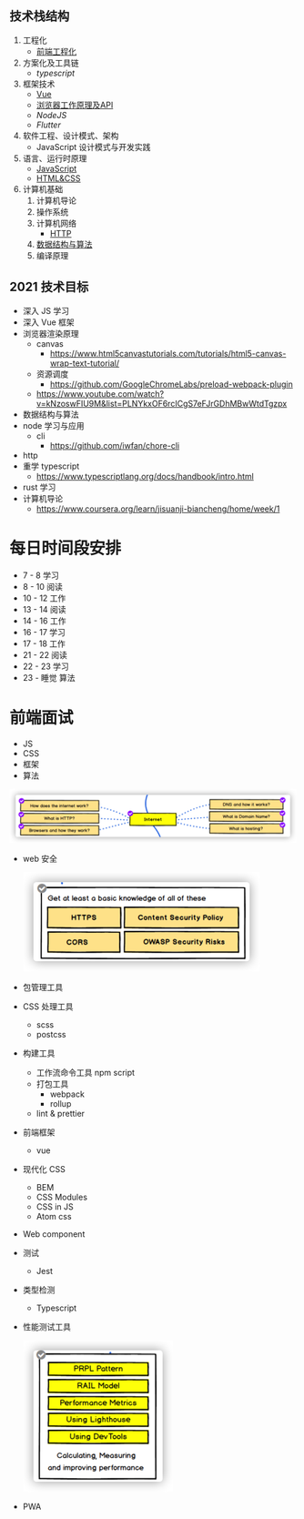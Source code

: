 ##  技术栈结构

1. 工程化
   - [前端工程化](./前端工程化/README.md)
2. 方案化及工具链
   - *typescript*
3. 框架技术
   - [Vue](./Vue/README.md)
   - [浏览器工作原理及API](./浏览器原理及API/README.md)
   - *NodeJS*
   - *Flutter*
4. 软件工程、设计模式、架构
   - JavaScript 设计模式与开发实践
5. 语言、运行时原理
   - [JavaScript](./JavaScript/README.md)
   - [HTML&CSS](./HTML&CSS/README.md)
6. 计算机基础
   1. 计算机导论
   2. 操作系统
   3. 计算机网络
      - [HTTP](./HTTP/README.md)
   4. [数据结构与算法](./数据结构与算法/README.md)
   5. 编译原理

## 2021 技术目标

- 深入 JS 学习
- 深入 Vue 框架
- 浏览器渲染原理
  - canvas
    - https://www.html5canvastutorials.com/tutorials/html5-canvas-wrap-text-tutorial/
  - 资源调度
    - https://github.com/GoogleChromeLabs/preload-webpack-plugin
  - https://www.youtube.com/watch?v=kNzoswFIU9M&list=PLNYkxOF6rcICgS7eFJrGDhMBwWtdTgzpx
- 数据结构与算法
- node 学习与应用
  - cli
    - https://github.com/iwfan/chore-cli
- http
- 重学 typescript
  - https://www.typescriptlang.org/docs/handbook/intro.html
- rust 学习
- 计算机导论
  - https://www.coursera.org/learn/jisuanji-biancheng/home/week/1

# 每日时间段安排

- 7 - 8 学习
- 8 - 10 阅读
- 10 - 12 工作
- 13 - 14 阅读
- 14 - 16 工作
- 16 - 17 学习
- 17 - 18 工作
- 21 - 22 阅读
- 22 - 23 学习
- 23 - 睡觉 算法

#  前端面试

- JS
- CSS
- 框架
- 算法



![image-20210401233716231](${images}/image-20210401233716231.png)



- web 安全

  <img src="${images}/image-20210401233238173.png" alt="image-20210401233238173" style="zoom:50%;" />

- 包管理工具

- CSS 处理工具

  - scss
  - postcss

- 构建工具

  - 工作流命令工具 npm script
  - 打包工具 
    - webpack
    - rollup
  - lint & prettier

- 前端框架

  - vue

- 现代化 CSS

  - BEM
  - CSS Modules
  - CSS in JS 
  - Atom css

- Web component

- 测试

  - Jest

- 类型检测

  - Typescript

- 性能测试工具

  <img src="${images}/image-20210401230801709.png" alt="image-20210401230801709" style="zoom:50%;" />

- PWA